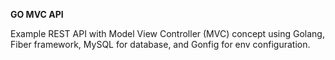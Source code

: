 <hx><b>GO MVC API</b></hx>

Example REST API with Model View Controller (MVC) concept using Golang, Fiber framework, MySQL for database, and Gonfig for env configuration.
